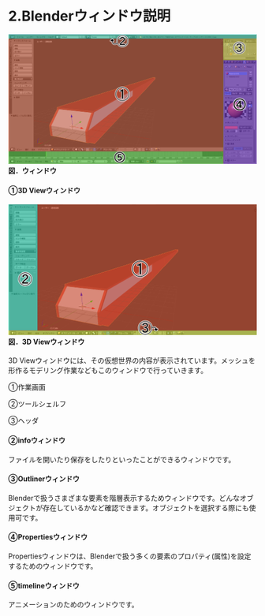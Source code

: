 # 2.Blenderウィンドウ説明

![](/Graphics/Blender/window1.png)**図．ウィンドウ**

#### ➀3D Viewウィンドウ

#### ![](/Graphics/Blender/window2.png)**図．3D Viewウィンドウ**

3D Viewウィンドウには、その仮想世界の内容が表示されています。メッシュを形作るモデリング作業などもこのウィンドウで行っていきます。

➀作業画面

②ツールシェルフ

③ヘッダ

#### ②infoウィンドウ

ファイルを開いたり保存をしたりといったことができるウィンドウです。

#### ③Outlinerウィンドウ

Blenderで扱うさまざまな要素を階層表示するためウィンドウです。どんなオブジェクトが存在しているかなど確認できます。オブジェクトを選択する際にも使用可です。

#### ④Propertiesウィンドウ

Propertiesウィンドウは、Blenderで扱う多くの要素のプロパティ\(属性\)を設定するためのウィンドウです。

#### ⑤timelineウィンドウ

アニメーションのためのウィンドウです。

